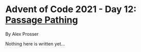 # Advent of Code 2021 - Day 12: [Passage Pathing](https://adventofcode.com/2021/day/12)
By Alex Prosser

Nothing here is written yet...
